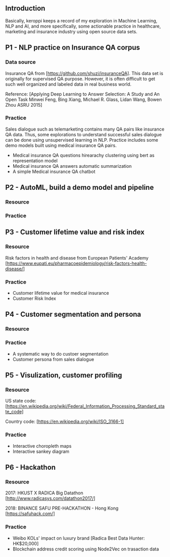 ## Introduction

Basically, keroppi keeps a record of my exploration in Machine Learning, NLP and AI, and more specifically, some actionable practice in healthcare, marketing and insurance industry using open source data sets.


## P1 - NLP practice on Insurance QA corpus

### Data source

Insurance QA from [https://github.com/shuzi/insuranceQA]. This data set is originally for supervised QA purpose. However, it is often difficult to get such well organized and labeled data in real business world.

Reference: [Applying Deep Learning to Answer Selection: A Study and An Open Task Minwei Feng, Bing Xiang, Michael R. Glass, Lidan Wang, Bowen Zhou ASRU 2015]

### Practice

Sales dialogue such as telemarketing contains many QA pairs like insurance QA data. Thus, some explorations to understand successful sales dialogue can be done using unsupervised learning in NLP. Practice includes some demo models built using medical insurance QA pairs. 

- Medical insurance QA questions hirearachy clustering using bert as representation model
- Medical insurance QA answers automatic summarization
- A simple Medical insurance QA chatbot


## P2 - AutoML, build a demo model and pipeline

### Resource

### Practice

## P3 - Customer lifetime value and risk index

### Resource

Risk factors in health and disease from European Patients' Academy [https://www.eupati.eu/pharmacoepidemiology/risk-factors-health-disease/]

### Practice

- Customer lifetime value for medical insurance
- Customer Risk Index

## P4 - Customer segmentation and persona

### Resource


### Practice

- A systematic way to do custoer segmentation
- Customer persona from sales dialogue

## P5 - Visulization, customer profiling

### Resource

US state code: [https://en.wikipedia.org/wiki/Federal_Information_Processing_Standard_state_code]

Country code: [https://en.wikipedia.org/wiki/ISO_3166-1]

### Practice

- Interactive choropleth maps
- Interactive sankey diagram

## P6 - Hackathon

### Resource

2017: HKUST X RADICA Big Datathon [http://www.radicasys.com/datathon2017/]

2018: BINANCE SAFU PRE-HACKATHON - Hong Kong [https://safuhack.com/]

### Practice

- Weibo KOLs' impact on luxury brand [Radica Best Data Hunter: HK$20,000]
- Blockchain address credit scoring using Node2Vec on trasaction data 

